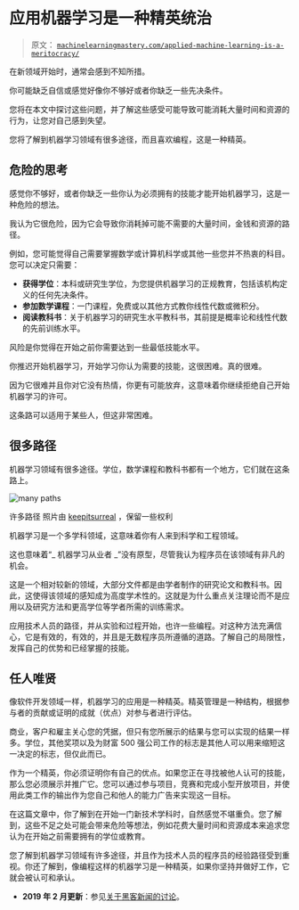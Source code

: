 # 应用机器学习是一种精英统治

> 原文： [`machinelearningmastery.com/applied-machine-learning-is-a-meritocracy/`](https://machinelearningmastery.com/applied-machine-learning-is-a-meritocracy/)

在新领域开始时，通常会感到不知所措。

你可能缺乏自信或感觉好像你不够好或者你缺乏一些先决条件。

您将在本文中探讨这些问题，并了解这些感受可能导致可能消耗大量时间和资源的行为，让您对自己感到失望。

您将了解到机器学习领域有很多途径，而且喜欢编程，这是一种精英。

## 危险的思考

感觉你不够好，或者你缺乏一些你认为必须拥有的技能才能开始机器学习，这是一种危险的想法。

我认为它很危险，因为它会导致你消耗掉可能不需要的大量时间，金钱和资源的路径。

例如，您可能觉得自己需要掌握数学或计算机科学或其他一些您并不热衷的科目。您可以决定只需要：

*   **获得学位**：本科或研究生学位，为您提供机器学习的正规教育，包括该机构定义的任何先决条件。
*   **参加数学课程**：一门课程，免费或以其他方式教你线性代数或微积分。
*   **阅读教科书**：关于机器学习的研究生水平教科书，其前提是概率论和线性代数的先前训练水平。

风险是你觉得在开始之前你需要达到一些最低技能水平。

你推迟开始机器学习，开始学习你认为需要的技能，这很困难。真的很难。

因为它很难并且你对它没有热情，你更有可能放弃，这意味着你继续拒绝自己开始机器学习的许可。

这条路可以适用于某些人，但这非常困难。

## 很多路径

机器学习领域有很多途径。学位，数学课程和教科书都有一个地方，它们就在这条路上。

![many paths](https://3qeqpr26caki16dnhd19sv6by6v-wpengine.netdna-ssl.com/wp-content/uploads/2013/12/many-paths.jpg)

许多路径
照片由 [keepitsurreal](http://www.flickr.com/photos/keepitsurreal/3973603846/sizes/l/) ，保留一些权利

机器学习是一个多学科领域，这意味着你有人来到科学和工程领域。

这也意味着“_ 机器学习从业者 _”没有原型，尽管我认为程序员在该领域有非凡的机会。

这是一个相对较新的领域，大部分文件都是由学者制作的研究论文和教科书。因此，这使得该领域的感知成为高度学术性的。这就是为什么重点关注理论而不是应用以及研究方法和更高学位等学者所需的训练需求。

应用技术人员的路径，并从实验和过程开始，也许一些编程。对这种方法充满信心，它是有效的，有效的，并且是无数程序员所遵循的道路。了解自己的局限性，发挥自己的优势和已经掌握的技能。

## 任人唯贤

像软件开发领域一样，机器学习的应用是一种精英。精英管理是一种结构，根据参与者的贡献或证明的成就（优点）对参与者进行评估。

商业，客户和雇主关心您的凭据，但只有您所展示的结果与您可以实现的结果一样多。学位，其他奖项以及为财富 500 强公司工作的标志是其他人可以用来缩短这一决定的标志，但仅此而已。

作为一个精英，你必须证明你有自己的优点。如果您正在寻找被他人认可的技能，那么您必须展示并推广它。您可以通过参与项目，竞赛和完成小型开放项目，并使用此类工作的输出作为您自己和他人的能力广告来实现这一目标。

在这篇文章中，你了解到在开始一门新技术学科时，自然感觉不堪重负。您了解到，这些不足之处可能会带来危险等想法，例如花费大量时间和资源成本来追求您认为在开始之前需要拥有的学位或教育。

您了解到机器学习领域有许多途径，并且作为技术人员的程序员的经验路径受到重视。你还了解到，像编程这样的机器学习是一种精英，如果你坚持并做好工作，它就会被认可和承认。

*   **2019 年 2 月更新**：参见[关于黑客新闻的讨论](https://news.ycombinator.com/item?id=19050482)。